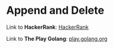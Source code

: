 # Append and Delete

Link to **HackerRank**: [HackerRank](https://www.hackerrank.com/challenges/append-and-delete/problem)

Link to **The Play Golang**: [play.golang.org](https://play.golang.org/p/BNhD1G7Yfh-)